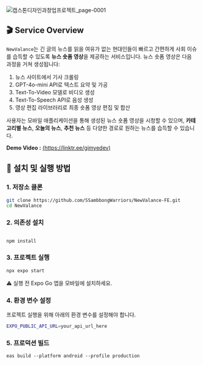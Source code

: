 
![캡스톤디자인과창업프로젝트_page-0001](https://github.com/user-attachments/assets/ca0c3460-7440-4e12-bb24-fa12a4531f4f)

## 🎬 Service Overview
`NewValance`는 긴 글의 뉴스를 읽을 여유가 없는 현대인들이 빠르고 간편하게 사회 이슈를 습득할 수 있도록 **뉴스 숏폼 영상**을 제공하는 서비스입니다. 뉴스 숏폼 영상은 다음 과정을 거쳐 생성됩니다:
1. 뉴스 사이트에서 기사 크롤링  
2. GPT-4o-mini API로 텍스트 요약 및 가공  
3. Text-To-Video 모델로 비디오 생성  
4. Text-To-Speech API로 음성 생성  
5. 영상 편집 라이브러리로 최종 숏폼 영상 편집 및 합산

사용자는 모바일 애플리케이션을 통해 생성된 뉴스 숏폼 영상을 시청할 수 있으며, **카테고리별 뉴스**, **오늘의 뉴스**, **추천 뉴스** 등 다양한 경로로 원하는 뉴스를 습득할 수 있습니다.

**Demo Video :** [(https://linktr.ee/gimyedev)](#)

## 🔧 설치 및 실행 방법

### 1. 저장소 클론

```bash
git clone https://github.com/SSambbongWarriors/NewValance-FE.git
cd NewValance
```

### 2. 의존성 설치
```bash

npm install
```

### 3. 프로젝트 실행
```bash
npx expo start
```
⚠️ 실행 전 Expo Go 앱을 모바일에 설치하세요.

### 4. 환경 변수 설정
프로젝트 실행을 위해 아래의 환경 변수를 설정해야 합니다.

```bash
EXPO_PUBLIC_API_URL=your_api_url_here
```

### 5. 프로덕션 빌드

```
eas build --platform android --profile production
```
